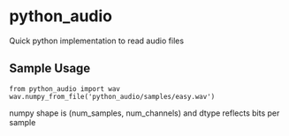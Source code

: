 # python_audio
Quick python implementation to read audio files 

## Sample Usage 

```
from python_audio import wav
wav.numpy_from_file('python_audio/samples/easy.wav')
```

numpy shape is (num_samples, num_channels) and dtype reflects bits per sample
